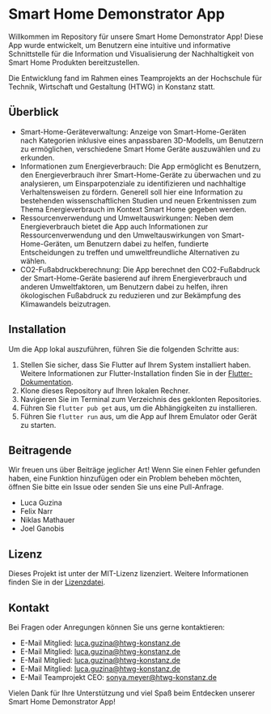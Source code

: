 # Smart Home Demonstrator App 

Willkommen im Repository für unsere Smart Home Demonstrator App! Diese App wurde entwickelt, um Benutzern eine intuitive und informative Schnittstelle für die Information und Visualisierung der Nachhaltigkeit von Smart Home Produkten bereitzustellen.

Die Entwicklung fand im Rahmen eines Teamprojekts an der Hochschule für Technik, Wirtschaft und Gestaltung (HTWG) in Konstanz statt.

## Überblick

- Smart-Home-Geräteverwaltung: Anzeige von Smart-Home-Geräten nach Kategorien inklusive eines anpassbaren 3D-Modells, um Benutzern zu ermöglichen, verschiedene Smart Home Geräte auszuwählen und zu erkunden.
- Informationen zum Energieverbrauch: Die App ermöglicht es Benutzern, den Energieverbrauch ihrer Smart-Home-Geräte zu überwachen und zu analysieren, um Einsparpotenziale zu identifizieren und nachhaltige Verhaltensweisen zu fördern. Generell soll hier eine Information zu bestehenden wissenschaftlichen Studien und neuen Erkentnissen zum Thema Energieverbrauch im Kontext Smart Home gegeben werden.
- Ressourcenverwendung und Umweltauswirkungen: Neben dem Energieverbrauch bietet die App auch Informationen zur Ressourcenverwendung und den Umweltauswirkungen von Smart-Home-Geräten, um Benutzern dabei zu helfen, fundierte Entscheidungen zu treffen und umweltfreundliche Alternativen zu wählen.
- CO2-Fußabdruckberechnung: Die App berechnet den CO2-Fußabdruck der Smart-Home-Geräte basierend auf ihrem Energieverbrauch und anderen Umweltfaktoren, um Benutzern dabei zu helfen, ihren ökologischen Fußabdruck zu reduzieren und zur Bekämpfung des Klimawandels beizutragen.

## Installation

Um die App lokal auszuführen, führen Sie die folgenden Schritte aus:

1. Stellen Sie sicher, dass Sie Flutter auf Ihrem System installiert haben. Weitere Informationen zur Flutter-Installation finden Sie in der [Flutter-Dokumentation](https://flutter.dev/docs/get-started/install).
2. Klone dieses Repository auf Ihren lokalen Rechner.
3. Navigieren Sie im Terminal zum Verzeichnis des geklonten Repositories.
4. Führen Sie `flutter pub get` aus, um die Abhängigkeiten zu installieren.
5. Führen Sie `flutter run` aus, um die App auf Ihrem Emulator oder Gerät zu starten.

## Beitragende

Wir freuen uns über Beiträge jeglicher Art! Wenn Sie einen Fehler gefunden haben, eine Funktion hinzufügen oder ein Problem beheben möchten, öffnen Sie bitte ein Issue oder senden Sie uns eine Pull-Anfrage.

- Luca Guzina
- Felix Narr
- Niklas Mathauer
- Joel Ganobis

## Lizenz

Dieses Projekt ist unter der MIT-Lizenz lizenziert. Weitere Informationen finden Sie in der [Lizenzdatei](LICENSE).

## Kontakt

Bei Fragen oder Anregungen können Sie uns gerne kontaktieren:

- E-Mail Mitglied: [luca.guzina@htwg-konstanz.de](mailto:luca.guzina@htwg-konstanz.de)
- E-Mail Mitglied: [luca.guzina@htwg-konstanz.de](mailto:felix.narr@htwg-konstanz.de)
- E-Mail Mitglied: [luca.guzina@htwg-konstanz.de](mailto:niklas.mathauer@htwg-konstanz.de)
- E-Mail Mitglied: [luca.guzina@htwg-konstanz.de](mailto:joel.ganobis@htwg-konstanz.de)
- E-Mail Teamprojekt CEO: [sonya.meyer@htwg-konstanz.de](mailto:sonya.meyer@htwg-konstanz.de)

Vielen Dank für Ihre Unterstützung und viel Spaß beim Entdecken unserer Smart Home Demonstrator App!
